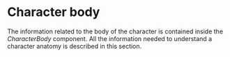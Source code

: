 # Character body

The information related to the body of the character is contained inside the _CharacterBody_ component. All the information needed to understand a character anatomy is described in this section.





